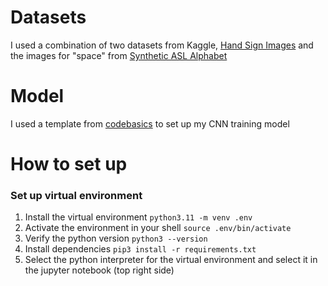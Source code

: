# Datasets
I used a combination of two datasets from Kaggle, [Hand Sign Images](https://www.kaggle.com/datasets/ash2703/handsignimages) and the images for "space" from [Synthetic ASL Alphabet](https://www.kaggle.com/datasets/lexset/synthetic-asl-alphabet)

# Model
I used a template from [codebasics](https://github.com/codebasics/potato-disease-classification/blob/main/training/potato-disease-classification-model.ipynb) to set up my CNN training model

# How to set up
### Set up virtual environment
1. Install the virtual environment `python3.11 -m venv .env`
2. Activate the environment in your shell `source .env/bin/activate`
3. Verify the python version `python3 --version`
4. Install dependencies `pip3 install -r requirements.txt`
5. Select the python interpreter for the virtual environment and select it in the jupyter notebook (top right side)
